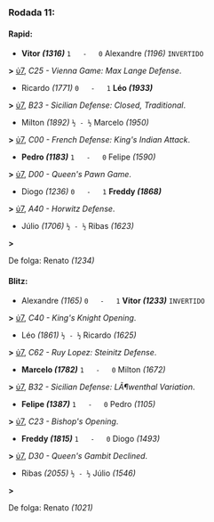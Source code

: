 ### Rodada 11:

#### Rapid:

* **Vitor *(1316)*** `1   -   0` Alexandre *(1196)* `INVERTIDO`

**>** [ὑ7](https://www.lichess.org/uzz6TLeb), *C25 - Vienna Game: Max Lange Defense*.
* Ricardo *(1771)* `0   -   1` **Léo *(1933)*** 

**>** [ὑ7](https://www.lichess.org/2WDMqx8f), *B23 - Sicilian Defense: Closed, Traditional*.
* Milton *(1892)* `½ - ½` Marcelo *(1950)* 

**>** [ὑ7](https://www.lichess.org/Hveq9NYu), *C00 - French Defense: King's Indian Attack*.
* **Pedro *(1183)*** `1   -   0` Felipe *(1590)* 

**>** [ὑ7](https://www.lichess.org/3tPc9vbg), *D00 - Queen's Pawn Game*.
* Diogo *(1236)* `0   -   1` **Freddy *(1868)*** 

**>** [ὑ7](https://www.lichess.org/bzs5OTvF), *A40 - Horwitz Defense*.
* Júlio *(1706)* `½ - ½` Ribas *(1623)* 

**>** 

De folga: Renato *(1234)*

#### Blitz:

* Alexandre *(1165)* `0   -   1` **Vitor *(1233)*** `INVERTIDO`

**>** [ὑ7](https://www.lichess.org/HrAy00oE), *C40 - King's Knight Opening*.
* Léo *(1861)* `½ - ½` Ricardo *(1625)* 

**>** [ὑ7](https://www.lichess.org/8SZrGgrw), *C62 - Ruy Lopez: Steinitz Defense*.
* **Marcelo *(1782)*** `1   -   0` Milton *(1672)* 

**>** [ὑ7](https://www.lichess.org/ddfdNyXJ), *B32 - Sicilian Defense: LÃ¶wenthal Variation*.
* **Felipe *(1387)*** `1   -   0` Pedro *(1105)* 

**>** [ὑ7](https://www.lichess.org/XgzeSbk8), *C23 - Bishop's Opening*.
* **Freddy *(1815)*** `1   -   0` Diogo *(1493)* 

**>** [ὑ7](https://www.lichess.org/xVTfL6Vs), *D30 - Queen's Gambit Declined*.
* Ribas *(2055)* `½ - ½` Júlio *(1546)* 

**>** 

De folga: Renato *(1021)*


